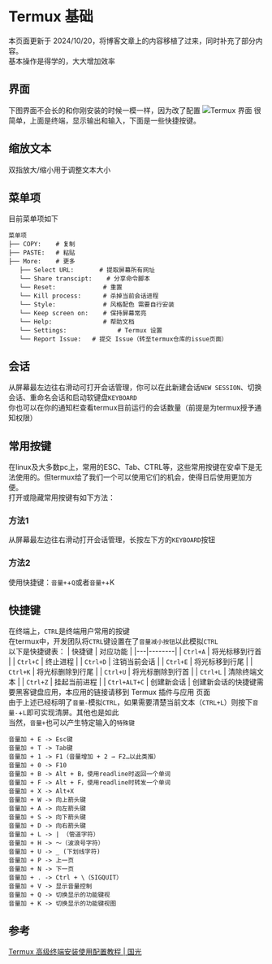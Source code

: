 # Termux 基础
本页面更新于 2024/10/20，将博客文章上的内容移植了过来，同时补充了部分内容。  
基本操作是得学的，大大增加效率
## 界面
下图界面不会长的和你刚安装的时候一模一样，因为改了配置
![Termux 界面](_img/termux-look.jpg)
很简单，上面是终端，显示输出和输入，下面是一些快捷按键。
## 缩放文本
双指放大/缩小用于调整文本大小
## 菜单项
目前菜单项如下
```
菜单项
├── COPY:    # 复制
├── PASTE:   # 粘贴
├── More:    # 更多
   ├── Select URL:       # 提取屏幕所有网址
   └── Share transcipt:    # 分享命令脚本
   └── Reset:             # 重置
   └── Kill process:      # 杀掉当前会话进程
   └── Style:             # 风格配色 需要自行安装
   └── Keep screen on:    # 保持屏幕常亮
   └── Help:              # 帮助文档
   └── Settings:              # Termux 设置
   └── Report Issue:   # 提交 Issue（转至termux仓库的issue页面）
```
## 会话
从屏幕最左边往右滑动可打开会话管理，你可以在此新建会话`NEW SESSION`、切换会话、重命名会话和启动软键盘`KEYBOARD`  
你也可以在你的通知栏查看termux目前运行的会话数量（前提是为termux授予通知权限）
## 常用按键
在linux及大多数pc上，常用的ESC、Tab、CTRL等，这些常用按键在安卓下是无法使用的。但termux给了我们一个可以使用它们的机会，使得日后使用更加方便。  
打开或隐藏常用按键有如下方法：
### 方法1
从屏幕最左边往右滑动打开会话管理，长按左下方的`KEYBOARD`按钮
### 方法2
使用快捷键：`音量+`+`Q`或者`音量+`+K
## 快捷键
在终端上，`CTRL`是终端用户常用的按键  
在termux中，开发团队将`CTRL`键设置在了`音量减小按钮`以此模拟`CTRL`  
以下是快捷键表：
| 快捷键 | 对应功能 |
|---|--------|
| `Ctrl+A` | 将光标移到行首 |
| `Ctrl+C` | 终止进程 |
| `Ctrl+D` | 注销当前会话 |
| `Ctrl+E` | 将光标移到行尾 |
| `Ctrl+K` | 将光标删除到行尾 |
| `Ctrl+U` | 将光标删除到行首 |
| `Ctrl+L` | 清除终端文本 |
| `Ctrl+Z` | 挂起当前进程 |
| `Ctrl+ALT+C` | 创建新会话 |
创建新会话的快捷键需要黑客键盘应用，本应用的链接请移到 Termux 插件与应用 页面  
由于上述已经标明了`音量-`模拟`CTRL`，如果需要清楚当前文本（`CTRL+L`）则按下`音量-`+`L`即可实现清屏。其他也是如此  
当然，`音量+`也可以产生特定输入的`特殊键`
```
音量加 + E -> Esc键
音量加 + T -> Tab键
音量加 + 1 -> F1（音量增加 + 2 → F2…以此类推）
音量加 + 0 -> F10
音量加 + B -> Alt + B，使用readline时返回一个单词
音量加 + F -> Alt + F，使用readline时转发一个单词
音量加 + X -> Alt+X
音量加 + W -> 向上箭头键
音量加 + A -> 向左箭头键
音量加 + S -> 向下箭头键
音量加 + D -> 向右箭头键
音量加 + L -> | （管道字符）
音量加 + H -> 〜（波浪号字符）
音量加 + U -> _ (下划线字符)
音量加 + P -> 上一页
音量加 + N -> 下一页
音量加 + . -> Ctrl + \（SIGQUIT）
音量加 + V -> 显示音量控制
音量加 + Q -> 切换显示的功能键视
音量加 + K -> 切换显示的功能键视图
```
## 参考
[Termux 高级终端安装使用配置教程 | 国光](https://www.sqlsec.com/2018/05/termux.html)
